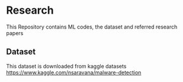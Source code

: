 # Research
This Repository contains ML codes, the dataset and referred  research papers

## Dataset
This dataset is downloaded from kaggle datasets
https://www.kaggle.com/nsaravana/malware-detection
